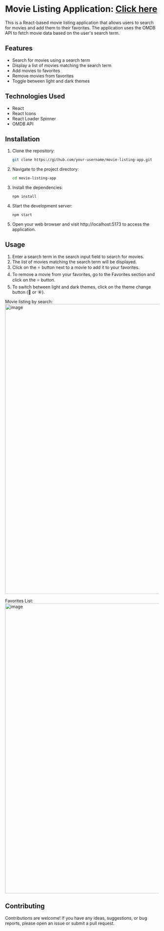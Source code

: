# Movie Listing Application: [Click here](https://mahir-neema.github.io/movie_listing_application/)

This is a React-based movie listing application that allows users to search for movies and add them to their favorites. The application uses the OMDB API to fetch movie data based on the user's search term.

## Features

- Search for movies using a search term
- Display a list of movies matching the search term
- Add movies to favorites
- Remove movies from favorites
- Toggle between light and dark themes

## Technologies Used

- React
- React Icons
- React Loader Spinner
- OMDB API

## Installation

1. Clone the repository:

   ```bash
   git clone https://github.com/your-username/movie-listing-app.git
   
2. Navigate to the project directory:
  
   ```bash
   cd movie-listing-app
   
3. Install the dependencies:
  
   ```bash
   npm install

4. Start the development server:
  
   ```bash
   npm start
   
5. Open your web browser and visit http://localhost:5173 to access the application.


## Usage
1. Enter a search term in the search input field to search for movies.
2. The list of movies matching the search term will be displayed.
3. Click on the ⭐ button next to a movie to add it to your favorites.
4. To remove a movie from your favorites, go to the Favorites section and click on the ⭐ button.
5. To switch between light and dark themes, click on the theme change button (🌙 or ☀️). 

  Movie listing by search:
  <img width="947" alt="image" src="https://github.com/Mahir-Neema/movie_listing_application/assets/89702867/c73cb3d9-e758-446e-8cad-71a40697d609">
  
  Favorites List:
  <img width="948" alt="image" src="https://github.com/Mahir-Neema/movie_listing_application/assets/89702867/ac5d6cbe-9390-47c6-9f40-da796a6fc826">



## Contributing
Contributions are welcome! If you have any ideas, suggestions, or bug reports, please open an issue or submit a pull request.
